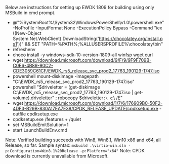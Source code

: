 Below are instructions for setting up EWDK 1809 for building using only MSBuild in cmd prompt.

- @"%SystemRoot%\System32\WindowsPowerShell\v1.0\powershell.exe" -NoProfile -InputFormat None -ExecutionPolicy Bypass -Command "iex ((New-Object System.Net.WebClient).DownloadString('https://chocolatey.org/install.ps1'))" && SET "PATH=%PATH%;%ALLUSERSPROFILE%\chocolatey\bin"
- refreshenv
- choco install -y windows-sdk-10-version-1809-all winfsp wget curl
- wget https://download.microsoft.com/download/9/F/9/9F9F709B-C0E6-4B89-90C2-CDE3059C61CF/EWDK_rs5_release_svc_prod2_17763_190129-1747.iso
- powershell mount-diskimage -imagepath "C:\EWDK_rs5_release_svc_prod2_17763_190129-1747.iso"
- powershell "$driveletter = (get-diskimage C:\EWDK_rs5_release_svc_prod2_17763_190129-1747.iso | get-volume).driveletter" ; robocopy $driveletter`:\ c`:\ /E"
- wget https://download.microsoft.com/download/1/7/6/176909B0-50F2-4DF3-B29B-830A17EA7E38/CPDK_RELEASE_UPDATE/cpdksetup.exe -outfile cpdksetup.exe
- cpdksetup.exe /features + /quiet
- set MSBuildEmitSolution=1
- start LaunchBuildEnv.cmd

Note: Verified building succeeds with Win8, Win8.1, Win10 x86 and x64, all Release, so far. Sample syntax:
`msbuild .\virtio-win.sln -p:Configuration=Win8.1%20Release -p:Platform="x64"`
Note: CPDK download is currently unavailable from Microsoft.
